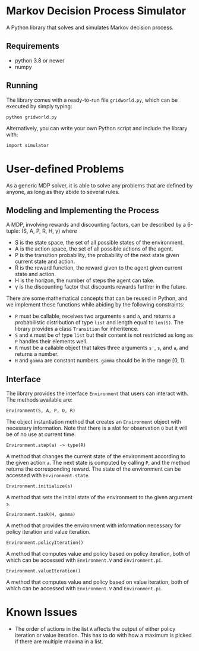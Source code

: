 # Markov Decision Process Simulator

A Python library that solves and simulates Markov decision process.

## Requirements

+ python 3.8 or newer
+ numpy

## Running

The library comes with a ready-to-run file ```gridworld.py```, which can be executed by simply typing:

```
python gridworld.py
```

Alternatively, you can write your own Python script and include the library with:

```
import simulator
```

# User-defined Problems

As a generic MDP solver, it is able to solve any problems that are defined by anyone, as long as they abide to several rules.

## Modeling and Implementing the Process

A MDP, involving rewards and discounting factors, can be described by a 6-tuple: (S, A, P, R, H, γ) where

+ S is the state space, the set of all possible states of the environment.
+ A is the action space, the set of all possible actions of the agent.
+ P is the transition probability, the probability of the next state given current state and action.
+ R is the reward function, the reward given to the agent given current state and action.
+ H is the horizon, the number of steps the agent can take.
+ γ is the discounting factor that discounts rewards further in the future.

There are some mathematical concepts that can be reused in Python, and we implement these functions while abiding by the following constraints:

+ ```P``` must be callable, receives two arguments ```s``` and ```a```, and returns a probabilistic distribution of type ```list``` and length equal to ```len(S)```. The library provides a class ```Transition``` for inheritence.
+ ```S``` and ```A``` must be of type ```list``` but their content is not restricted as long as ```P``` handles their elements well.
+ ```R``` must be a callable object that takes three arguments ```s'```, ```s```, and ```a```, and returns a number.
+ ```H``` and ```gamma``` are constant numbers. ```gamma``` should be in the range [0, 1).

## Interface

The library provides the interface ```Environment``` that users can interact with. The methods available are:

```
Environment(S, A, P, O, R)
```

The object instantiation method that creates an ```Environment``` object with necessary information. Note that there is a slot for observation ```O``` but it will be of no use at current time.

```
Environment.step(a) -> type(R)
```

A method that changes the current state of the environment according to the given action ```a```. The next state is computed by calling ```P```, and the method returns the corresponding reward. The state of the environment can be accessed with ```Environment.state```.

```
Environment.initialize(s)
```

A method that sets the initial state of the environment to the given argument ```s```.

```
Environment.task(H, gamma)
```

A method that provides the environment with information necessary for policy iteration and value iteration.

```
Environment.policyIteration()
```

A method that computes value and policy based on policy iteration, both of which can be accessed with ```Environment.V``` and ```Environment.pi```.

```
Environment.valueIteration()
```

A method that computes value and policy based on value iteration, both of which can be accessed with ```Environment.V``` and ```Environment.pi```.

# Known Issues

+ The order of actions in the list ```A``` affects the output of either policy iteration or value iteration. This has to do with how a maximum is picked if there are multiple maxima in a list.
